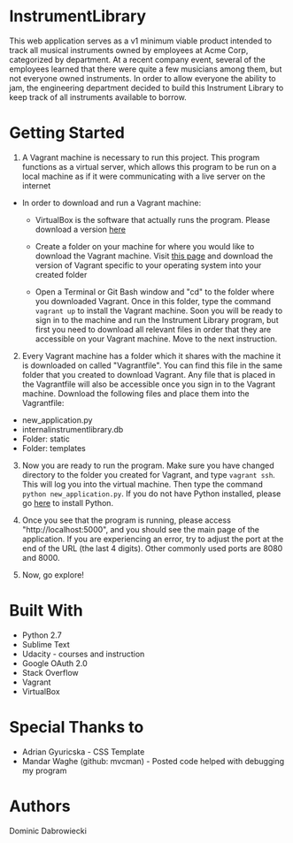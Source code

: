 # InstrumentLibrary
This web application serves as a v1 minimum viable product intended to track all musical instruments owned by employees at Acme Corp, categorized by department.  At a recent company event, several of the employees learned that there were quite a few musicians among them, but not everyone owned instruments.  In order to allow everyone the ability to jam, the engineering department decided to build this Instrument Library to keep track of all instruments available to borrow.

# Getting Started

1. A Vagrant machine is necessary to run this project.  This program functions as a virtual server, which allows this program to be run on a local machine as if it were communicating with a live server on the internet

- In order to download and run a Vagrant machine:

  - VirtualBox is the software that actually runs the program.  Please download a version [here](https://www.virtualbox.org/wiki/Download_Old_Builds_5_1)

  - Create a folder on your machine for where you would like to download the Vagrant machine.  Visit [this page](https://www.vagrantup.com/downloads.html) and download the version of Vagrant specific to your operating system into your created folder

  - Open a Terminal or Git Bash window and "cd" to the folder where you downloaded Vagrant.  Once in this folder, type the command `vagrant up` to install the Vagrant machine.  Soon you will be ready to sign in to the machine and run the Instrument Library program, but first you need to download all relevant files in order that they are accessible on your Vagrant machine.  Move to the next instruction.

2.  Every Vagrant machine has a folder which it shares with the machine it is downloaded on called "Vagrantfile".  You can find this file in the same folder that you created to download Vagrant.  Any file that is placed in the Vagrantfile will also be accessible once you sign in to the Vagrant machine.  Download the following files and place them into the Vagrantfile:

  - new_application.py
  - internalinstrumentlibrary.db
  - Folder: static
  - Folder: templates

3.  Now you are ready to run the program.  Make sure you have changed directory to the folder you created for Vagrant, and type `vagrant ssh`.  This will log you into the virtual machine.  Then type the command `python new_application.py`.  If you do not have Python installed, please go [here](https://edu.google.com/openonline/course-builder/docs/1.10/set-up-course-builder/check-for-python.html) to install Python.

4.  Once you see that the program is running, please access "http://localhost:5000", and you should see the main page of the application.  If you are experiencing an error, try to adjust the port at the end of the URL (the last 4 digits).  Other commonly used ports are 8080 and 8000.

5.  Now, go explore!

# Built With

- Python 2.7
- Sublime Text
- Udacity - courses and instruction
- Google OAuth 2.0
- Stack Overflow
- Vagrant
- VirtualBox

# Special Thanks to

- Adrian Gyuricska - CSS Template
- Mandar Waghe (github: mvcman) - Posted code helped with debugging my program

# Authors

Dominic Dabrowiecki
